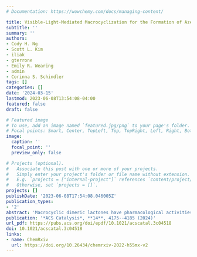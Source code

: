 ```yaml
---
# Documentation: https://wowchemy.com/docs/managing-content/

title: Visible-Light-Mediated Macrocyclization for the Formation of Azetine-Based Dimers
subtitle: ''
summary: ''
authors:
- Cody H. Ng
- Scott L. Kim
- iliak
- gterrone
- Emily R. Wearing
- admin
- Corinna S. Schindler
tags: []
categories: []
date: '2024-03-15'
lastmod: 2023-06-08T13:54:08-04:00
featured: false
draft: false

# Featured image
# To use, add an image named `featured.jpg/png` to your page's folder.
# Focal points: Smart, Center, TopLeft, Top, TopRight, Left, Right, BottomLeft, Bottom, BottomRight.
image:
  caption: ''
  focal_point: ''
  preview_only: false

# Projects (optional).
#   Associate this post with one or more of your projects.
#   Simply enter your project's folder or file name without extension.
#   E.g. `projects = ["internal-project"]` references `content/project/deep-learning/index.md`.
#   Otherwise, set `projects = []`.
projects: []
publishDate: '2023-06-08T17:54:08.046005Z'
publication_types:
- '2'
abstract: 'Macrocyclic dimeric lactones have pharmacological activities that make them attractive synthetic targets, but typical synthetic strategies employ an iterative approach to construct the macrocycle. Herein, we report a visible-light-mediated approach that enables facile access to 1- and 2-azetine-based dimeric lactones of up to 30-membered ring macrocycles. These products form via four consecutive triplet energy transfers for 1-azetine dimeric products and two consecutive triplet energy transfers for 2-azetine dimeric products. Computational investigations provide insights into the mechanism of this reaction, consistent with an unexpected initial intermolecular [2 + 2]-cycloaddition being preferred under nonstandard Curtin–Hammett conditions over the corresponding intramolecular reaction, which ultimately enables an efficient reaction pathway for macrocyclic dimerization.'
publication: '*ACS Catalysis*, **14**, 4175--4185 (2024)'
url_pdf: https://pubs.acs.org/doi/epdf/10.1021/acscatal.3c04518
doi: 10.1021/acscatal.3c04518
links:
- name: ChemRxiv
  url: https://doi.org/10.26434/chemrxiv-2022-h55mx-v2
---
```


